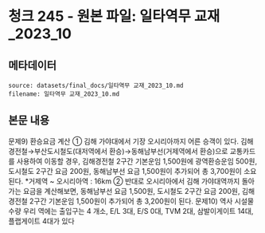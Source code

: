 # 청크 245 - 원본 파일: 일타역무 교재_2023_10

## 메타데이터

```
source: datasets/final_docs/일타역무 교재_2023_10.md
filename: 일타역무 교재_2023_10.md
```

## 본문 내용

문제9) 환승요금 계산  ① 김해 가야대에서 기장 오시리아까지 어른 승객이 있다. 김해경전철→부산도시철도(대저역에서 환승)→동해남부선(거제역에서 환승)으로 교통카드를 사용하여 이동할 경우, 김해경전철 2구간 기본운임 1,500원에 광역환승운임 500원, 도시철도 2구간 요금 200원, 동해남부선 요금 1,500원이 추가되어 총 3,700원이 소요된다.  *거제역 ~ 오시리아역 : 16km  ② 반대로 오시리아에서 김해 가야대역까지 돌아가는 요금을 계산해보면, 동해남부선 요금 1,500원, 도시철도 2구간 요금 200원, 김해경전철 2구간 기본운임 1,500원이 추가되어 총 3,200원이 된다.    문제10) 역사 시설물 수량  우리 역에는 출입구는 4 개소, E/L  3대, E/S  0대, TVM  2대, 삼발이게이트  14대, 플랩게이트 4대가 있다